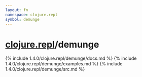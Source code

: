 ```yaml
---
layout: fn
namespace: clojure.repl
symbol: demunge
---
```


# [clojure.repl](../)/demunge

{% include 1.4.0/clojure.repl/demunge/docs.md %}
{% include 1.4.0/clojure.repl/demunge/examples.md %}
{% include 1.4.0/clojure.repl/demunge/src.md %}

